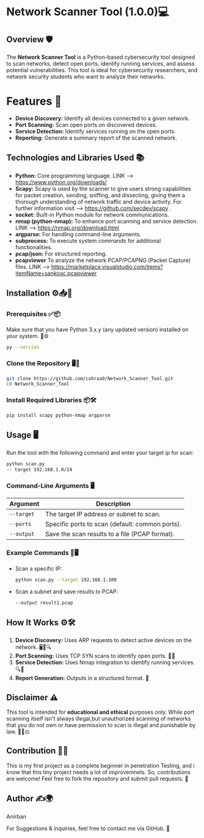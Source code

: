 # Network Scanner Tool (1.0.0)💻

## Overview 🛡️

The **Network Scanner Tool** is a Python-based cybersecurity tool designed to scan networks, detect open ports, identify running services, and assess potential vulnerabilities. This tool is ideal for cybersecurity researchers, and network security students who want to analyze their networks. 

# Features 🎯

- **Device Discovery:** Identify all devices connected to a given network.
- **Port Scanning:** Scan open ports on discovered devices.
- **Service Detection:** Identify services running on the open ports.
- **Reporting:** Generate a summary report of the scanned network.

## Technologies and Libraries Used 📚

- **Python:** Core programming language. LINK --> https://www.python.org/downloads/
- **Scapy:** Scapy is used by the scanner to give users strong capabilities for packet creation, sending, sniffing, and dissecting, giving them a thorough understanding of network traffic and device activity. For further information visit --> https://github.com/secdev/scapy .
- **socket:** Built-in Python module for network communications.
- **nmap (python-nmap):** To enhance port scanning and service detection. LINK --> https://nmap.org/download.html
- **argparse:** For handling command-line arguments.
- **subprocess:** To execute system commands for additional functionalities.
- **pcap/json:** For structured reporting.
- **pcapviewer** To analyze the network PCAP/PCAPNG (Packet Capture) files. LINK --> https://marketplace.visualstudio.com/items?itemName=sankooc.pcapviewer

## Installation ⚙️📥📌

### Prerequisites ✅📦

Make sure that you have Python 3.x.y (any updated version) installed on your system. 📂⚙️

```bash
py --version
```

### Clone the Repository 🖥️🔗

```bash
git clone https://github.com/cobraa9/Network_Scanner_Tool.git
cd Network_Scanner_Tool
```

### Install Required Libraries 📦🛠️

```bash
pip install scapy python-nmap argparse
```

## Usage 🖥️

Run the tool with the following command and enter your target ip for scan:

```bash
python scan.py 
-- target 192.168.1.0/24 
```

### Command-Line Arguments 🖥️

| Argument   | Description                                        |
| ---------- | -------------------------------------------------- |
| `--target` | The target IP address or subnet to scan.           |
| `--ports`  | Specific ports to scan (default: common ports).    |
| `--output` | Save the scan results to a file (PCAP format). |

### Example Commands 📡🖥️

- Scan a specific IP:
  ```bash
  python scan.py --target 192.168.1.100
  ```
  
- Scan a subnet and save results to PCAP:
  ```bash
  --output result1.pcap
  ```

## How It Works ⚙️🛠️

1. **Device Discovery:** Uses ARP requests to detect active devices on the network. 🖥️📡🔍
2. **Port Scanning:** Uses TCP SYN scans to identify open ports. 🔌🔎
3. **Service Detection:** Uses Nmap integration to identify running services. 🔍📡 
4. **Report Generation:** Outputs in a structured format. 📂

## Disclaimer ⚠️

This tool is intended for **educational and ethical** purposes only. While port scanning itself isn't always illegal,but unauthorized scanning of networks that you do not own or have permission to scan is illegal and punishable by law. 🚨❌⚖️

## Contribution 🔧🤝
This is my first project as a complete beginner in penetration Testing, and i know that this tiny project needs a lot of improvemnets.
So, contributions are welcome! Feel free to fork the repository and submit pull requests. 📝



## Author ✍️🌍

Anirban

For Suggestions & inquiries, feel free to contact me via GitHub. 📩


